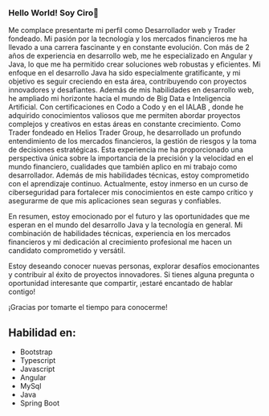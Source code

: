 ### Hello World! Soy Ciro👋

Me complace presentarte mi perfil como Desarrollador web y Trader fondeado. Mi pasión por la tecnología y los mercados financieros me ha llevado a una carrera fascinante y en constante evolución.
Con más de 2 años de experiencia en desarrollo web, me he especializado en Angular y Java, lo que me ha permitido crear soluciones web robustas y eficientes. Mi enfoque en el desarrollo Java ha sido especialmente gratificante, y mi objetivo es seguir creciendo en esta área, contribuyendo con proyectos innovadores y desafiantes.
Además de mis habilidades en desarrollo web, he ampliado mi horizonte hacia el mundo de Big Data e Inteligencia Artificial. Con certificaciones en Codo a Codo y en el IALAB , donde he adquirido conocimientos valiosos que me permiten abordar proyectos complejos y creativos en estas áreas en constante crecimiento.
Como Trader fondeado en Helios Trader Group, he desarrollado un profundo entendimiento de los mercados financieros, la gestión de riesgos y la toma de decisiones estratégicas. Esta experiencia me ha proporcionado una perspectiva única sobre la importancia de la precisión y la velocidad en el mundo financiero, cualidades que también aplico en mi trabajo como desarrollador.
Además de mis habilidades técnicas, estoy comprometido con el aprendizaje continuo. Actualmente, estoy inmerso en un curso de ciberseguridad para fortalecer mis conocimientos en este campo crítico y asegurarme de que mis aplicaciones sean seguras y confiables.

En resumen, estoy emocionado por el futuro y las oportunidades que me esperan en el mundo del desarrollo Java y la tecnología en general. Mi combinación de habilidades técnicas, experiencia en los mercados financieros y mi dedicación al crecimiento profesional me hacen un candidato comprometido y versátil.

Estoy deseando conocer nuevas personas, explorar desafíos emocionantes y contribuir al éxito de proyectos innovadores. Si tienes alguna pregunta o oportunidad interesante que compartir, ¡estaré encantado de hablar contigo!

¡Gracias por tomarte el tiempo para conocerme!

## Habilidad en:
- Bootstrap
- Typescript 
- Javascript
- Angular
- MySql
- Java
- Spring Boot

<!--
**CiroM77/CiroM77** is a ✨ _special_ ✨ repository because its `README.md` (this file) appears on your GitHub profile.

Here are some ideas to get you started:

- 🔭 I’m currently working on ...
- 🌱 I’m currently learning ...
- 👯 I’m looking to collaborate on ...
- 🤔 I’m looking for help with ...
- 💬 Ask me about ...
- 📫 How to reach me: ...
- 😄 Pronouns: ...
- ⚡ Fun fact: ...
-->
